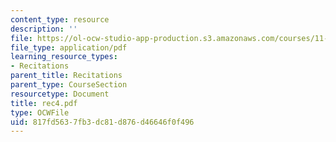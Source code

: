 ```yaml
---
content_type: resource
description: ''
file: https://ol-ocw-studio-app-production.s3.amazonaws.com/courses/11-204-planning-communications-and-digital-media-fall-2004/817fd5637fb3dc81d876d46646f0f496_rec4.pdf
file_type: application/pdf
learning_resource_types:
- Recitations
parent_title: Recitations
parent_type: CourseSection
resourcetype: Document
title: rec4.pdf
type: OCWFile
uid: 817fd563-7fb3-dc81-d876-d46646f0f496
---
```

